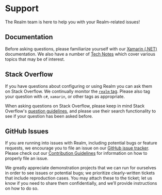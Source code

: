 # Support



The Realm team is here to help you with your Realm-related issues!

## Documentation

Before asking questions, please familiarize yourself with our [Xamarin (.NET)](https://realm.io/docs/xamarin/latest/) documentation. We also have a number of [Tech Notes](https://realm.io/docs/tech-notes/) which cover various topics that may be of interest.

## Stack Overflow

If you have questions about configuring or using Realm you can ask them on Stack Overflow. We continually monitor the [`realm` tag](https://stackoverflow.com/tags/realm). Please also tag your question with `c#`, `xamarin`, or other tags as appropriate.

When asking questions on Stack Overflow, please keep in mind Stack Overflow's [question guidelines](https://stackoverflow.com/help/how-to-ask), and please use their search functionality to see if your question has been asked before.

## GitHub Issues

If you are running into issues with Realm, including potential bugs or feature requests, we encourage you to file an issue on our [GitHub issue tracker](https://github.com/realm/realm-dotnet/issues). Please check out our [Contribution Guidelines](CONTRIBUTING.md) for information on how to properly file an issue.

We greatly appreciate demonstration projects that we can run for ourselves in order to see issues or potential bugs; we prioritize clearly-written tickets that include reproduction cases. You may attach these to the ticket; let us know if you need to share them confidentially, and we’ll provide instructions on how to do so. 
